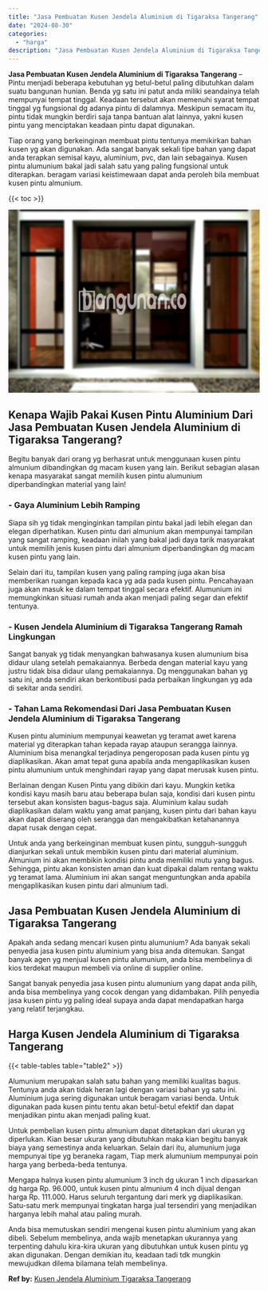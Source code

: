 ```yaml
---
title: "Jasa Pembuatan Kusen Jendela Aluminium di Tigaraksa Tangerang"
date: "2024-08-30"
categories: 
  - "harga"
description: "Jasa Pembuatan Kusen Jendela Aluminium di Tigaraksa Tangerang. Anda bisa memutuskan sendiri mengenai kusen pintu aluminium yang akan dibeli. Sebelum membelin..."
---
```


**Jasa Pembuatan Kusen Jendela Aluminium di Tigaraksa Tangerang** – Pintu menjadi beberapa kebutuhan yg betul-betul paling dibutuhkan dalam suatu bangunan hunian. Benda yg satu ini patut anda miliki seandainya telah mempunyai tempat tinggal. Keadaan tersebut akan memenuhi syarat tempat tinggal yg fungsional dg adanya pintu di dalamnya. Meskipun semacam itu, pintu tidak mungkin berdiri saja tanpa bantuan alat lainnya, yakni kusen pintu yang menciptakan keadaan pintu dapat digunakan.

Tiap orang yang berkeinginan membuat pintu tentunya memikirkan bahan kusen yg akan digunakan. Ada sangat banyak sekali tipe bahan yang dapat anda terapkan semisal kayu, aluminium, pvc, dan lain sebagainya. Kusen pintu alumunium bakal jadi salah satu yang paling fungsional untuk diterapkan. beragam variasi keistimewaan dapat anda peroleh bila membuat kusen pintu almunium.

{{< toc >}}

![Jasa Pembuatan Kusen Jendela Aluminium di Tigaraksa Tangerang](/images/harga-kusen-jendela-alumunium-32.png)

## Kenapa Wajib Pakai Kusen Pintu Aluminium Dari Jasa Pembuatan Kusen Jendela Aluminium di Tigaraksa Tangerang?

Begitu banyak dari orang yg berhasrat untuk menggunaan kusen pintu almunium dibandingkan dg macam kusen yang lain. Berikut sebagian alasan kenapa masyarakat sangat memilih kusen pintu alumunium diperbandingkan material yang lain!

### \- Gaya Aluminium Lebih Ramping

Siapa sih yg tidak menginginkan tampilan pintu bakal jadi lebih elegan dan elegan diperhatikan. Kusen pintu dari almunium akan mempunyai tampilan yang sangat ramping, keadaan inilah yang bakal jadi daya tarik masyarakat untuk memilih jenis kusen pintu dari almunium diperbandingkan dg macam kusen pintu yang lain.

Selain dari itu, tampilan kusen yang paling ramping juga akan bisa memberikan ruangan kepada kaca yg ada pada kusen pintu. Pencahayaan juga akan masuk ke dalam tempat tinggal secara efektif. Alumunium ini memungkinkan situasi rumah anda akan menjadi paling segar dan efektif tentunya.

### \- Kusen Jendela Aluminium di Tigaraksa Tangerang Ramah Lingkungan

Sangat banyak yg tidak menyangkan bahwasanya kusen alumunium bisa didaur ulang setelah pemakaiannya. Berbeda dengan material kayu yang justru tidak bisa didaur ulang pemakaiannya. Dg menggunakan bahan yg satu ini, anda sendiri akan berkontibusi pada perbaikan lingkungan yg ada di sekitar anda sendiri.

### \- Tahan Lama Rekomendasi Dari Jasa Pembuatan Kusen Jendela Aluminium di Tigaraksa Tangerang

Kusen pintu aluminium mempunyai keawetan yg teramat awet karena material yg diterapkan tahan kepada rayap ataupun serangga lainnya. Aluminium bisa menangkal terjadinya pengeroposan pada kusen pintu yg diaplikasikan. Akan amat tepat guna apabila anda mengaplikasikan kusen pintu alumunium untuk menghindari rayap yang dapat merusak kusen pintu.

Berlainan dengan Kusen Pintu yang dibikin dari kayu. Mungkin ketika kondisi kayu masih baru atau beberapa bulan saja, kondisi dari kusen pintu tersebut akan konsisten bagus-bagus saja. Aluminium kalau sudah diaplikasikan dalam waktu yang amat panjang, kusen pintu dari bahan kayu akan dapat diserang oleh serangga dan mengakibatkan ketahanannya dapat rusak dengan cepat.

Untuk anda yang berkeinginan membuat kusen pintu, sungguh-sungguh dianjurkan sekali untuk membikin kusen pintu dari material aluminium. Almunium ini akan membikin kondisi pintu anda memiliki mutu yang bagus. Sehingga, pintu akan konsisten aman dan kuat dipakai dalam rentang waktu yg teramat lama. Aluminium ini akan sangat menguntungkan anda apabila mengaplikasikan kusen pintu dari almunium tadi.

## Jasa Pembuatan Kusen Jendela Aluminium di Tigaraksa Tangerang

Apakah anda sedang mencari kusen pintu alumunium? Ada banyak sekali penyedia jasa kusen pintu aluminium yang bisa anda ditemukan. Sangat banyak agen yg menjual kusen pintu alumunium, anda bisa membelinya di kios terdekat maupun membeli via online di supplier online.

Sangat banyak penyedia jasa kusen pintu alumunium yang dapat anda pilih, anda bisa membelinya yang cocok dengan yang didambakan. Pilih penyedia jasa kusen pintu yg paling ideal supaya anda dapat mendapatkan harga yang relatif terjangkau.

## Harga Kusen Jendela Aluminium di Tigaraksa Tangerang

{{< table-tables table="table2" >}}

Alumunium merupakan salah satu bahan yang memiliki kualitas bagus. Tentunya anda akan tidak heran lagi dengan variasi bahan yg satu ini. Aluminium juga sering digunakan untuk beragam variasi benda. Untuk digunakan pada kusen pintu tentu akan betul-betul efektif dan dapat menjadikan pintu akan menjadi paling kuat.

Untuk pembelian kusen pintu almunium dapat ditetapkan dari ukuran yg diperlukan. Kian besar ukuran yang dibutuhkan maka kian begitu banyak biaya yang semestinya anda keluarkan. Selain dari itu, alumunium juga mempunyai tipe yg beraneka ragam, Tiap merk alumunium mempunyai poin harga yang berbeda-beda tentunya.

Mengapa halnya kusen pintu alumunium 3 inch dg ukuran 1 inch dipasarkan dg harga Rp. 96.000, untuk kusen pintu almunium 4 inch dijual dengan harga Rp. 111.000. Harus seluruh tergantung dari merk yg diaplikasikan. Satu-satu merk mempunyai tingkatan harga jual tersendiri yang menjadikan harganya lebih mahal atau paling murah.

Anda bisa memutuskan sendiri mengenai kusen pintu aluminium yang akan dibeli. Sebelum membelinya, anda wajib menetapkan ukurannya yang terpenting dahulu kira-kira ukuran yang dibutuhkan untuk kusen pintu yg akan digunakan. Dengan demikian itu, keadaan tadi tdk mungkin mewujudkan dilema bilamana telah membelinya.

**Ref by:** [Kusen Jendela Aluminium Tigaraksa Tangerang](https://id.wikipedia.org/wiki/Kusen)
